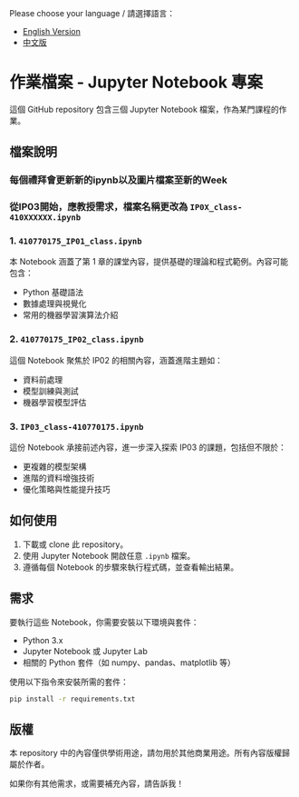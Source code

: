 Please choose your language / 請選擇語言：
- [English Version](README_EN.md)
- [中文版](README.md)

# 作業檔案 - Jupyter Notebook 專案

這個 GitHub repository 包含三個 Jupyter Notebook 檔案，作為某門課程的作業。

## 檔案說明
### 每個禮拜會更新新的ipynb以及圖片檔案至新的Week
### 從IP03開始，應教授需求，檔案名稱更改為 `IP0X_class-410XXXXXX.ipynb`
### 1. `410770175_IP01_class.ipynb`
本 Notebook 涵蓋了第 1 章的課堂內容，提供基礎的理論和程式範例。內容可能包含：
- Python 基礎語法
- 數據處理與視覺化
- 常用的機器學習演算法介紹

### 2. `410770175_IP02_class.ipynb`
這個 Notebook 聚焦於 IP02 的相關內容，涵蓋進階主題如：
- 資料前處理
- 模型訓練與測試
- 機器學習模型評估

### 3. `IP03_class-410770175.ipynb`
這份 Notebook 承接前述內容，進一步深入探索 IP03 的課題，包括但不限於：
- 更複雜的模型架構
- 進階的資料增強技術
- 優化策略與性能提升技巧

## 如何使用

1. 下載或 clone 此 repository。
2. 使用 Jupyter Notebook 開啟任意 `.ipynb` 檔案。
3. 遵循每個 Notebook 的步驟來執行程式碼，並查看輸出結果。

## 需求

要執行這些 Notebook，你需要安裝以下環境與套件：
- Python 3.x
- Jupyter Notebook 或 Jupyter Lab
- 相關的 Python 套件（如 numpy、pandas、matplotlib 等）

使用以下指令來安裝所需的套件：

```bash
pip install -r requirements.txt
```

## 版權

本 repository 中的內容僅供學術用途，請勿用於其他商業用途。所有內容版權歸屬於作者。



如果你有其他需求，或需要補充內容，請告訴我！
